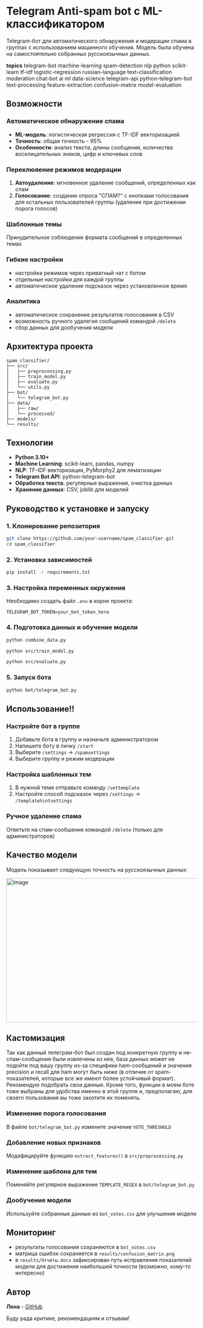 # Telegram Anti-spam bot с ML-классификатором
Telegram-бот для автоматического обнаружения и модерации спама в группах с использованием машинного обучения. Модель была обучена на самостоятельно собранных русскоязычных данных.


**topics**
telegram-bot  machine-learning  spam-detection  nlp  python  scikit-learn  tf-idf  logistic-regression  russian-language  text-classification  moderation  chat-bot  ai  ml  data-science  telegram-api  python-telegram-bot  text-processing  feature-extraction  confusion-matrix  model-evaluation 


## Возможности

### Автоматическое обнаружение спама
- **ML-модель**: логистическая регрессия с TF-IDF векторизацией
- **Точность**: общая точность - 95%
- **Особенности**: анализ текста, длины сообщения, количества восклицательных знаков, цифр и ключевых слов
### Переклюяение режимов модерации
1. **Автоудаление**: мгновенное удаление сообщений, определенных как спам
2. **Голосование**: создание опроса "СПАМ?" с кнопками голосования для остальных пользователей группы (удаление при достижении порога голосов)
### Шаблонные темы
Принудительное соблюдение формата сообщений в определенных темах
### Гибкие настройки
- настройка режимов через приватный чат с ботом
- отдельные настройки для каждой группы
- автоматическое удаление подсказок через  установленное время
### Аналитика
- автоматическое сохранение результатов голосования в CSV
- возможность ручного удалегия сообщений командой `/delete`
- сбор данных для дообучения модели


## Архитектура проекта

```
spam_classifier/
├── src/
│   ├── preprocessing.py
│   ├── train_model.py
│   ├── evaluate.py
│   └── utils.py
├── bot/
│   └── telegram_bot.py
├── data/
│   ├── raw/
│   └── processed/
├── models/ 
└── results/
```


## Технологии

- **Python 3.10+**
- **Machine Learning**: scikit-learn, pandas, numpy
- **NLP**: TF-IDF векторизация, PyMorphy2 для лематизации
- **Telegram Bot API**: python-telegram-bot
- **Обработка текста**: регулярные выражения, очистка данных
- **Хранение данных**: CSV, joblib для моделей


## Руководство к установке и запуску

### 1. Клонирование репозитория
```bash
git clone https://github.com/your-username/spam_classifier.git
cd spam_classifier
```
### 2. Установка зависимостей
```bash
pip install -r requirements.txt
```
### 3. Настройка переменных окружения
Необходимо создать файл `.env` в корне проекта:
```
TELEGRAM_BOT_TOKEN=your_bot_token_here
```
### 4. Подготовка данных и обучение модели
```bash
python combine_data.py

python src/train_model.py

python src/evaluate.py
```
### 5. Запуск бота
```bash
python bot/telegram_bot.py
```

## Использование!!

### Настройте бот в группе
1. Добавьте бота в группу и назначьте администратором
2. Напишите боту в личку `/start`
3. Выберите `/settings` → `/spamsettings`
4. Выберите группу и режим модерации

### Настройка шаблонных тем
1. В нужной теме отправьте команду `/settemplate`
2. Настройте способ подсказок через `/settings` → `/templatehintsettings`

### Ручное удаление спама
Ответьте на спам-сообшение командой `/delete` (только для администраторов)


## Качество модели

Модель показывает следующую точность на русскоязычных данных:

<img width="974" height="380" alt="image" src="https://github.com/user-attachments/assets/b80a79f0-b016-447c-bbc6-ce5cd3d159e1" />


## Кастомизация

Так как данный телеграм-бот был создан под конкретную группу и не-спам-сообщения были извлечены из нее, база данных может не подойти под вашу группу из-за специфики ham-сообщений и значения precision и recall для ham могут быть ниже (в отличие от spam-показателей, которые все же имеют более устойчивый формат). Рекомендую подобрать свои данные. Кроме того, функции в моем боте тоже выбраны для удобства именно в этой группе и, предполагаю, для своего пользования вы тоже захотите их поменять.

### Изменение порога голосования
В файле `bot/telegram_bot.py` измените значение `VOTE_THRESHOLD`

### Добавление новых признаков
Модифицируйте функцию `extract_features()` в `src/preprocessing.py`

### Изменение шаблона для тем
Поменяйте регулярное выражение `TEMPLATE_REGEX` в `bot/telegram_bot.py`

### Дообучение модели
Используйте собранные данные из `bot_votes.csv` для улучшения модели



## Мониторинг

- результаты голосования сохраняются в `bot_votes.csv`
- матрица ошибок сохраняется в `results/confusion_matrix.png`
- в `results/Отчёты.docx` зафиксирован путь исправления показателей модели для достижения наибольшей точности (возможно, кому-то интересно)





## Автор

**Лена** - [GitHub](https://github.com/monalenka)



Буду рада критике, рекомендациям и отзывам!


